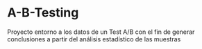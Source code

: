 # A-B-Testing
Proyecto entorno a los datos de un Test A/B con el fin de generar conclusiones a partir del análisis estadístico de las muestras
